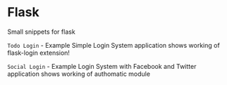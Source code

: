 Flask
=====

Small snippets for flask

```Todo Login``` - Example Simple Login System application shows working of flask-login extension!

```Social Login``` - Example Login System with Facebook and Twitter application shows working of authomatic module

